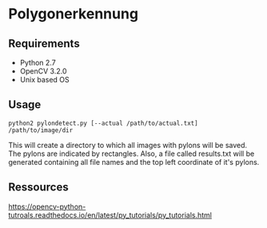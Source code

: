 # Polygonerkennung

## Requirements
* Python 2.7
* OpenCV 3.2.0
* Unix based OS

## Usage

`python2 pylondetect.py [--actual /path/to/actual.txt] /path/to/image/dir`

This will create a directory to which all images with pylons will be saved.
The pylons are indicated by rectangles.
Also, a file called results.txt will be generated containing all file names and the top left coordinate of it's pylons.

## Ressources
https://opencv-python-tutroals.readthedocs.io/en/latest/py_tutorials/py_tutorials.html
